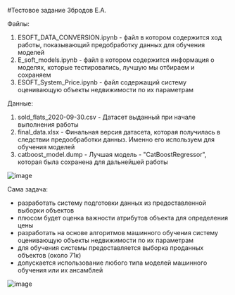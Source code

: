 #Тестовое задание Збродов Е.А.



Файлы: 

1) ESOFT_DATA_СONVERSION.ipynb - файл в котором содержится ход работы, показывающий предобработку данных для обучения моделей 
2) E_soft_models.ipynb - файл в котором содержится информация о моделях, которые тестировались, лучшую мы отбираем и сохраняем
3) ESOFT_System_Price.ipynb - файл содержащий систему оценивающую объекты недвижимости по их параметрам

Данные:
1) sold_flats_2020-09-30.csv - Датасет выданный при начале выполнения работы 
2) final_data.xlsx - Финальная версия датасета, которая получилась в следствии предообработки данныз. Именно его используем для обучения моделей
3) catboost_model.dump - Лучшая модель - "CatBoostRegressor", которая была сохранена для дальнейшей работы





![image](https://user-images.githubusercontent.com/89632164/224644392-49cc1dea-6b21-4625-93fc-85b37d58b333.png)


Сама задача: 

- разработать систему подготовки данных из предоставленной выборки объектов
- плюсом будет оценка важности атрибутов объекта для определения цены
- разработать на основе алгоритмов машинного обучения систему оценивающую объекты недвижимости по их параметрам
- для обучения системы предоставляется выборка проданных объектов (около 71к)
- допускается использование любого типа моделей машинного обучения или их ансамблей

![image](https://user-images.githubusercontent.com/89632164/224654095-ffce44bf-d6c9-48f7-b056-f951619b84ab.png)
